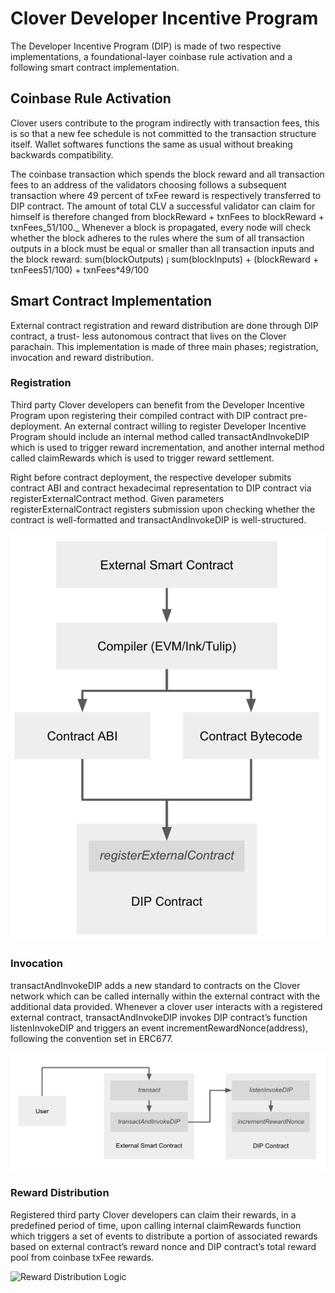 # Clover Developer Incentive Program

The Developer Incentive Program (DIP) is made of two respective implementations, a foundational-layer coinbase rule activation and a following smart contract implementation.

## Coinbase Rule Activation

Clover users contribute to the program indirectly with transaction fees, this is so that a new fee schedule is not committed to the transaction structure itself. Wallet softwares functions the same as usual without breaking backwards compatibility.

The coinbase transaction which spends the block reward and all transaction fees to an address of the validators choosing follows a subsequent transaction where 49 percent of txFee reward is respectively transferred to DIP contract. The amount of total CLV a successful validator can claim for himself is therefore changed from blockReward + txnFees to blockReward + txnFees_51/100._ Whenever a block is propagated, every node will check whether the block adheres to the rules where the sum of all transaction outputs in a block must be equal or smaller than all transaction inputs and the block reward: sum(blockOutputs) ¡ sum(blockInputs) + (blockReward + txnFees51/100) + txnFees\*49/100

## Smart Contract Implementation

External contract registration and reward distribution are done through DIP contract, a trust- less autonomous contract that lives on the Clover parachain. This implementation is made of three main phases; registration, invocation and reward distribution.

### Registration

Third party Clover developers can benefit from the Developer Incentive Program upon registering their compiled contract with DIP contract pre-deployment. An external contract willing to register Developer Incentive Program should include an internal method called transactAndInvokeDIP which is used to trigger reward incrementation, and another internal method called claimRewards which is used to trigger reward settlement.

Right before contract deployment, the respective developer submits contract ABI and contract hexadecimal representation to DIP contract via registerExternalContract method. Given parameters registerExternalContract registers submission upon checking whether the contract is well-formatted and transactAndInvokeDIP is well-structured.

![New Contract Registration Logic](<../.gitbook/assets/image (10).png>)

### Invocation

transactAndInvokeDIP adds a new standard to contracts on the Clover network which can be called internally within the external contract with the additional data provided. Whenever a clover user interacts with a registered external contract, transactAndInvokeDIP invokes DIP contract’s function listenInvokeDIP and triggers an event incrementRewardNonce(address), following the convention set in ERC677.

![Invocation Logic](<../.gitbook/assets/image (11).png>)

### Reward Distribution

Registered third party Clover developers can claim their rewards, in a predefined period of time, upon calling internal claimRewards function which triggers a set of events to distribute a portion of associated rewards based on external contract’s reward nonce and DIP contract’s total reward pool from coinbase txFee rewards.

![Reward Distribution Logic](<../.gitbook/assets/image (12).png>)

